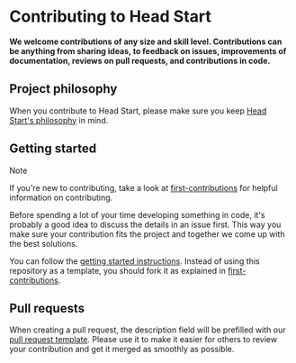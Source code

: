 # Contributing to Head Start

**We welcome contributions of any size and skill level. Contributions can be anything from sharing ideas, to feedback on issues, improvements of documentation, reviews on pull requests, and contributions in code.**

## Project philosophy

When you contribute to Head Start, please make sure you keep [Head Start's philosophy](../README.md#philosophy) in mind.

## Getting started

> [!Note]
> If you're new to contributing, take a look at [first-contributions](https://github.com/firstcontributions/first-contributions) for helpful information on contributing.

Before spending a lot of your time developing something in code, it's probably a good idea to discuss the details in an issue first. This way you make sure your contribution fits the project and together we come up with the best solutions.

You can follow the [getting started instructions](../docs/getting-started.md). Instead of using this repository as a template, you should fork it as explained in [first-contributions](https://github.com/firstcontributions/first-contributions).

## Pull requests

When creating a pull request, the description field will be prefilled with our [pull request template](./PULL_REQUEST_TEMPLATE.md). Please use it to make it easier for others to review your contribution and get it merged as smoothly as possible.
